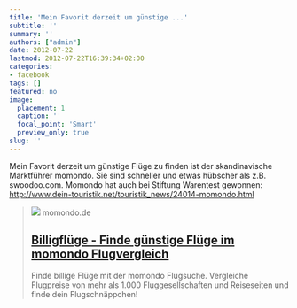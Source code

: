 ```yaml
---
title: 'Mein Favorit derzeit um günstige ...'
subtitle: ''
summary: ''
authors: ["admin"]
date: 2012-07-22
lastmod: 2012-07-22T16:39:34+02:00
categories:
- facebook
tags: []
featured: no
image:
  placement: 1
  caption: ''
  focal_point: 'Smart'
  preview_only: true
slug: ''
---
```

Mein Favorit derzeit um günstige Flüge zu finden ist der skandinavische Marktführer momondo. Sie sind schneller und etwas hübscher als z.B. swoodoo.com. Momondo hat auch bei Stiftung Warentest gewonnen: http://www.dein-touristik.net/touristik_news/24014-momondo.html
> [![](https://content.r9cdn.net/rimg/provider-logos/common/socialmedia/momondo-logo.png?width=1200&height=630&crop=false)](http://www.momondo.de/)
> momondo.de
> ## [Billigflüge - Finde günstige Flüge im momondo Flugvergleich](http://www.momondo.de/)
>
>Finde billige Flüge mit der momondo Flugsuche. Vergleiche Flugpreise von mehr als 1.000 Fluggesellschaften und Reiseseiten und finde dein Flugschnäppchen!

